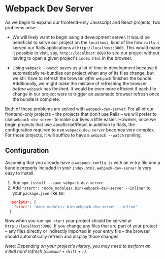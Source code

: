 # Webpack Dev Server

As we begin to expand our frontend-only Javascript and React projects, two
problems arise:

* We will likely want to begin using a development server. It would be
beneficial to serve our project on the `localhost`, kind of like how `rails s`
served our Rails applications at `http://localhost:3000`. This would make it
possible to visit, say, `http://localhost:8080` to see our project without
having to open a given project's `index.html` in the browser.

* Using `webpack --watch` saves us a lot of time in development because it
automatically re-bundles our project when any of its files change, but we
still have to refresh the browser *after* `webpack` finishes the bundle.
Additionally, we might make the mistake of refreshing the browser *before*
`webpack` has finished. It would be even more efficient if each file change in
our project were to trigger an automatic browser refresh once the bundle is
complete.

Both of these problems are solved with `webpack-dev-server`. For all of our
frontend-only projects – the projects that don't use Rails – we will prefer to
use `webpack-dev-server` to make our lives a little easier. However, once we
begin projects that use JavaScript/React in addition to Rails, the configuration
required to use `webpack-dev-server` becomes very complex. For those projects,
it will suffice to have a `webpack --watch` running.

## Configuration

Assuming that you already have a `webpack.config.js` with an entry file and a
bundle properly included in your `index.html`, `webpack-dev-server` is very easy
to install.

1. Run `npm install --save webpack-dev-server`.
2. Add `"start": "node_modules/.bin/webpack-dev-server --inline"` to your `package.json` like so:

```json
  "scripts": {
    "start": "node_modules/.bin/webpack-dev-server --inline"
  }
```

Now when you run `npm start` your project should be served at
`http://localhost:8080`. If you change any files that are part of your project –
any files directly or indirectly imported in your entry file – the browser
should automatically refresh and display those changes.

*Note: Depending on your project's history, you may need to perform an initial
hard refresh (`command` + `shift` + `r`).*

